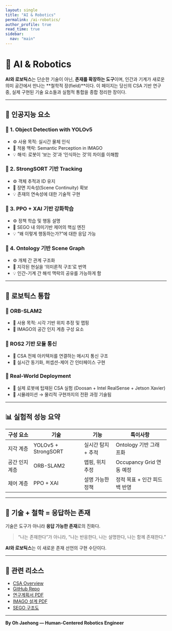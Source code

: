 ```yaml
---
layout: single
title: "AI & Robotics"
permalink: /ai-robotics/
author_profile: true
read_time: true
sidebar:
  nav: "main"
---
```


# 🤖 AI & Robotics

**AI와 로보틱스**는 단순한 기술이 아닌, **존재를 확장하는 도구**이며, 인간과 기계가 새로운 의미 공간에서 만나는 **철학적 장(field)**이다. 이 페이지는 당신의 CSA 기반 연구 중, 실제 구현된 기술 요소들과 실험적 통합을 종합 정리한 장이다.

---

## 🧠 인공지능 요소

### 📌 1. Object Detection with YOLOv5
- ⚙️ 사용 목적: 실시간 물체 인식
- 🧠 적용 맥락: Semantic Perception in IMAGO
- 💡 해석: 로봇이 ‘보는 것’과 ‘인식하는 것’의 차이를 이해함

### 📌 2. StrongSORT 기반 Tracking
- ⚙️ 객체 추적과 ID 유지
- 🧠 장면 지속성(Scene Continuity) 확보
- 💡 존재의 연속성에 대한 기술적 구현

### 📌 3. PPO + XAI 기반 강화학습
- ⚙️ 정책 학습 및 행동 설명
- 🧠 SEGO 내 의미기반 제어의 핵심 엔진
- 💡 “왜 이렇게 행동하는가?”에 대한 응답 가능

### 📌 4. Ontology 기반 Scene Graph
- ⚙️ 개체 간 관계 구조화
- 🧠 지각된 현실을 ‘의미론적 구조’로 번역
- 💡 인간-기계 간 해석 맥락의 공유를 가능하게 함

---

## 🦾 로보틱스 통합

### 🔧 ORB-SLAM2
- 📍 사용 목적: 시각 기반 위치 추정 및 맵핑
- 🔁 IMAGO의 공간 인지 계층 구성 요소

### 🔧 ROS2 기반 모듈 통신
- 🔗 CSA 전체 아키텍처를 연결하는 메시지 통신 구조
- 🧠 실시간 동기화, 퍼셉션-제어 간 인터페이스 구현

### 🔧 Real-World Deployment
- 🤖 실제 로봇에 탑재된 CSA 실험 (Doosan + Intel RealSense + Jetson Xavier)
- 🔬 시뮬레이션 → 물리적 구현까지의 전환 과정 기술됨

---

## 📊 실험적 성능 요약

| 구성 요소      | 기술 | 기능 | 특이사항 |
|----------------|------|------|---------|
| 지각 계층      | YOLOv5 + StrongSORT | 실시간 탐지 + 추적 | Ontology 기반 그래프화 |
| 공간 인지 계층 | ORB-SLAM2 | 맵핑, 위치 추정 | Occupancy Grid 연동 예정 |
| 제어 계층      | PPO + XAI | 설명 가능한 정책 | 정적 목표 + 인간 피드백 반영 |

---

## 💭 기술 + 철학 = 응답하는 존재

기술은 도구가 아니라 **응답 가능한 존재**로의 진화다.

> “나는 존재한다”가 아니라, 
> “나는 반응한다, 나는 설명한다, 나는 함께 존재한다.”

**AI와 로보틱스**는 이 새로운 존재 선언의 구현 수단이다.

---

## 🔗 관련 리소스
- [CSA Overview](/csa/)
- [GitHub Repo](https://github.com/jack0682/jack0682.github.io)
- [연구계획서 PDF](/assets/docs/연구계획서.pdf)
- [IMAGO 설계 PDF](/assets/docs/imago.pdf)
- [SEGO 구조도](/assets/images/SEGO_System_pipline.png)

---

**By Oh Jaehong — Human-Centered Robotics Engineer**
